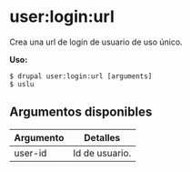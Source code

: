 # user:login:url
Crea una url de login de usuario de uso único.

**Uso:**
```
$ drupal user:login:url [arguments]
$ uslu  
```

## Argumentos disponibles
Argumento | Detalles
---------|-------------
user-id | Id de usuario.
